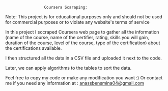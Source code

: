 					 Coursera Scaraping:

Note: This project is for educational purposes only and should not be used for commercial purposes or to violate any website's terms of service

In this project I sccraped Coursera web page to gather all the information (name of the course, name of the certifier, rating, skills you will gain, duration of the course, level of the course, type of the certification) about the certifications available. 

I then structured all the data in a CSV file and uploaded it next to the code.

Later, we can apply algorithms to the tables to sort the data.

Feel free to copy my code or make any modification you want :)
Or contact me if you need any information at : anassbensmina04@gmail.com